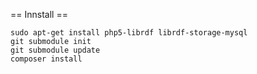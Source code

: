 == Innstall ==

    sudo apt-get install php5-librdf librdf-storage-mysql
    git submodule init
    git submodule update
    composer install
